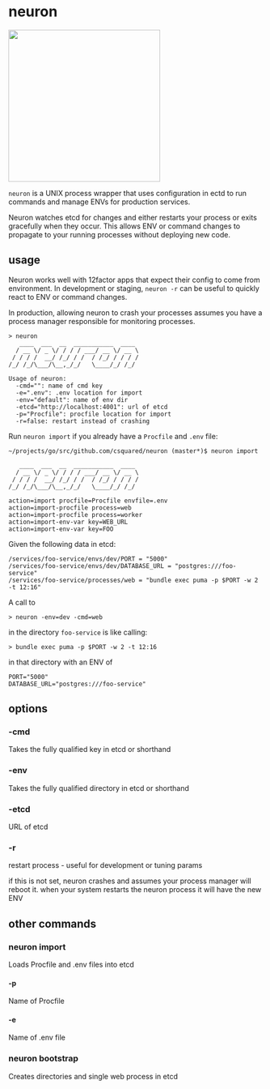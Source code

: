 # neuron

<img src="http://www.amrita.edu/sites/default/files/neuron-black-and-white-hi.png" width="300px" />

`neuron` is a UNIX process wrapper that uses configuration
in ectd to run commands and manage ENVs for production services.

Neuron watches etcd for changes and either restarts your process or exits
gracefully when they occur. This allows ENV or command changes
to propagate to your running processes without deploying new code.

## usage

Neuron works well with 12factor apps that expect their config to come from environment.
In development or staging, `neuron -r` can be useful to quickly react to ENV or command
changes.

In production, allowing neuron to crash your processes assumes you have a process manager
responsible for monitoring processes.

```
> neuron
   ____  ___  __  ___________  ____
  / __ \/ _ \/ / / / ___/ __ \/ __ \
 / / / /  __/ /_/ / /  / /_/ / / / /
/_/ /_/\___/\__,_/_/   \____/_/ /_/

Usage of neuron:
  -cmd="": name of cmd key
  -e=".env": .env location for import
  -env="default": name of env dir
  -etcd="http://localhost:4001": url of etcd
  -p="Procfile": procfile location for import
  -r=false: restart instead of crashing
```

Run `neuron import` if you already have a `Procfile` and `.env` file:

```
~/projects/go/src/github.com/csquared/neuron (master*)$ neuron import

   ____  ___  __  ___________  ____
  / __ \/ _ \/ / / / ___/ __ \/ __ \
 / / / /  __/ /_/ / /  / /_/ / / / /
/_/ /_/\___/\__,_/_/   \____/_/ /_/

action=import procfile=Procfile envfile=.env
action=import-procfile process=web
action=import-procfile process=worker
action=import-env-var key=WEB_URL
action=import-env-var key=FOO
```

Given the following data in etcd:

    /services/foo-service/envs/dev/PORT = "5000"
    /services/foo-service/envs/dev/DATABASE_URL = "postgres:///foo-service"
    /services/foo-service/processes/web = "bundle exec puma -p $PORT -w 2 -t 12:16"

A call to

    > neuron -env=dev -cmd=web

in the directory `foo-service` is like calling:

    > bundle exec puma -p $PORT -w 2 -t 12:16

in that directory with an ENV of

    PORT="5000"
    DATABASE_URL="postgres:///foo-service"

## options

### -cmd

Takes the fully qualified key in etcd or shorthand

### -env

Takes the fully qualified directory in etcd or shorthand

### -etcd

URL of etcd

### -r

restart process - useful for development or tuning params

if this is not set, neuron crashes and assumes your process
manager will reboot it. when your system restarts the
neuron process it will have the new ENV

## other commands

### neuron import

Loads Procfile and .env files into etcd

#### -p

Name of Procfile

#### -e

Name of .env file

### neuron bootstrap

Creates directories and single web process in etcd
